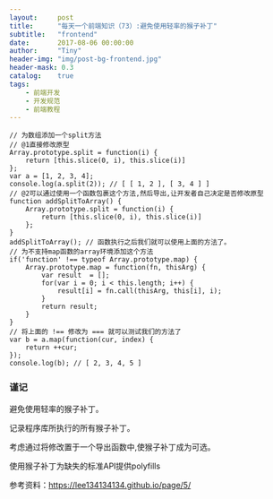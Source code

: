 ```yaml
---
layout:     post
title:      "每天一个前端知识（73）:避免使用轻率的猴子补丁"
subtitle:   "frontend"
date:       2017-08-06 00:00:00
author:     "Tiny"
header-img: "img/post-bg-frontend.jpg"
header-mask: 0.3
catalog:    true
tags:
    - 前端开发
    - 开发规范
    - 前端教程
---
```


    // 为数组添加一个split方法
    // @1直接修改原型
    Array.prototype.split = function(i) {
        return [this.slice(0, i), this.slice(i)]
    };
    var a = [1, 2, 3, 4];
    console.log(a.split(2)); // [ [ 1, 2 ], [ 3, 4 ] ]
    // @2可以通过使用一个函数包裹这个方法,然后导出,让开发者自己决定是否修改原型
    function addSplitToArray() {
        Array.prototype.split = function(i) {
            return [this.slice(0, i), this.slice(i)]
        };
    }
    addSplitToArray(); // 函数执行之后我们就可以使用上面的方法了。
    // 为不支持map函数的array环境添加这个方法
    if('function' !== typeof Array.prototype.map) {
        Array.prototype.map = function(fn, thisArg) {
            var result  = [];
            for(var i = 0; i < this.length; i++) {
                result[i] = fn.call(thisArg, this[i], i);
            }
            return result;
        }
    }
    // 将上面的 !== 修改为 === 就可以测试我们的方法了
    var b = a.map(function(cur, index) {
        return ++cur;
    });
    console.log(b); // [ 2, 3, 4, 5 ]

### 谨记

避免使用轻率的猴子补丁。

记录程序库所执行的所有猴子补丁。

考虑通过将修改置于一个导出函数中,使猴子补丁成为可选。

使用猴子补丁为缺失的标准API提供polyfills

参考资料：https://lee134134134.github.io/page/5/



